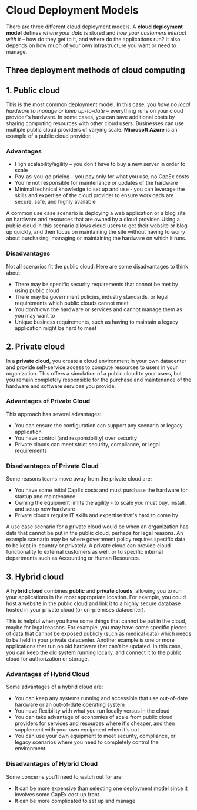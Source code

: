 # Cloud Deployment Models

There are three different cloud deployment models. A __cloud deployment model__ defines _where your data_ is stored and _how your customers interact with it_ – how do they get to it, and where do the applications run? It also depends on how much of your own infrastructure you want or need to manage.

## Three deployment methods of cloud computing

## 1. Public cloud
This is the most common deployment model. In this case, you _have no local hardware to manage or keep up-to-date_ – everything runs on your cloud provider's hardware. In some cases, you can save additional costs by sharing computing resources with other cloud users. Businesses can use multiple public cloud providers of varying scale. __Microsoft Azure__ is an example of a public cloud provider.

### Advantages
* High scalability/agility – you don't have to buy a new server in order to scale
* Pay-as-you-go pricing – you pay only for what you use, no CapEx costs
* You're not responsible for maintenance or updates of the hardware
* Minimal technical knowledge to set up and use - you can leverage the skills and expertise of the cloud provider to ensure workloads are secure, safe, and highly available

A common use case scenario is deploying a web application or a blog site on hardware and resources that are owned by a cloud provider. Using a public cloud in this scenario allows cloud users to get their website or blog up quickly, and then focus on maintaining the site without having to worry about purchasing, managing or maintaining the hardware on which it runs.

### Disadvantages
Not all scenarios fit the public cloud. Here are some disadvantages to think about:
* There may be specific security requirements that cannot be met by using public cloud
* There may be government policies, industry standards, or legal requirements which public clouds cannot meet
* You don't own the hardware or services and cannot manage them as you may want to
* Unique business requirements, such as having to maintain a legacy application might be hard to meet

## 2. Private cloud
In a __private cloud__, you create a cloud environment in your own datacenter and provide self-service access to compute resources to users in your organization. This offers a simulation of a public cloud to your users, but you remain completely responsible for the purchase and maintenance of the hardware and software services you provide.

### Advantages of Private Cloud
This approach has several advantages:
* You can ensure the configuration can support any scenario or legacy application
* You have control (and responsibility) over security
* Private clouds can meet strict security, compliance, or legal requirements

### Disadvantages of Private Cloud
Some reasons teams move away from the private cloud are:
* You have some initial CapEx costs and must purchase the hardware for startup and maintenance
* Owning the equipment limits the agility - to scale you must buy, install, and setup new hardware
* Private clouds require IT skills and expertise that's hard to come by

A use case scenario for a private cloud would be when an organization has data that cannot be put in the public cloud, perhaps for legal reasons. An example scenario may be where government policy requires specific data to be kept in-country or privately.
A private cloud can provide cloud functionality to external customers as well, or to specific internal departments such as Accounting or Human Resources.

## 3. Hybrid cloud
A __hybrid cloud__ combines __public__ and __private clouds__, allowing you to run your applications in the most appropriate location. For example, you could host a website in the public cloud and link it to a highly secure database hosted in your private cloud (or on-premises datacenter).

This is helpful when you have some things that cannot be put in the cloud, maybe for legal reasons. For example, you may have some specific pieces of data that cannot be exposed publicly (such as medical data) which needs to be held in your private datacenter. Another example is one or more applications that run on old hardware that can't be updated. In this case, you can keep the old system running locally, and connect it to the public cloud for authorization or storage.
### Advantages of Hybrid Cloud
Some advantages of a hybrid cloud are:
* You can keep any systems running and accessible that use out-of-date hardware or an out-of-date operating system
* You have flexibility with what you run locally versus in the cloud
* You can take advantage of economies of scale from public cloud providers for services and resources where it's cheaper, and then supplement with your own equipment when it's not
* You can use your own equipment to meet security, compliance, or legacy scenarios where you need to completely control the environment.

### Disadvantages of Hybrid Cloud
Some concerns you'll need to watch out for are:
* It can be more expensive than selecting one deployment model since it involves some CapEx cost up front
* It can be more complicated to set up and manage